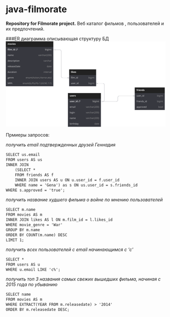 # java-filmorate
**Repository for Filmorate project.**
Веб каталог фильмов , пользователей и их предпочтений.

###ER диаграмма описывающая структуру БД
![er diagram](/filmorate.svg)

Прмиеры запросов:

_получить email подтвержденных друзей Геннадия_
```
SELECT us.email
FROM users AS us
INNER JOIN 
	(SELECT *
	FROM friends AS f
	INNER JOIN users AS u ON u.user_id = f.user_id
	WHERE name = 'Gena') as s ON us.user_id = s.friends_id
WHERE s.approved = 'true';
```

_получить название худшего фильма о войне по мнению пользователей_
```
SELECT m.name
FROM movies AS m
INNER JOIN likes AS l ON m.film_id = l.likes_id
WHERE movie_genre = 'War'
GROUP BY m.name
ORDER BY COUNT(m.name) DESC
LIMIT 1;
```

_получить всех пользователей с email начинающимся с 'c'_
```
SELECT *
FROM users AS u
WHERE u.email LIKE 'c%';
```

_получить топ 3 названия самых свежих вышедших фильма, начиная с 2015 года по убыванию_
```
SELECT name
FROM movies AS m
WHERE EXTRACT(YEAR FROM m.releasedate) > '2014'
ORDER BY m.releasedate DESC;
```
